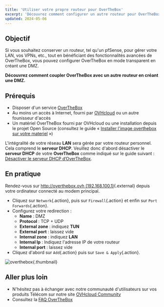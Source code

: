 ```yaml
---
title: 'Utiliser votre propre routeur pour OverTheBox'
excerpt: 'Découvrez comment configurer un autre routeur pour OverTheBox en créant une DMZ'
updated: 2024-05-06
---
```


## Objectif

Si vous souhaitez conserver un routeur, tel qu'un pfSense, pour gérer votre LAN, vos VPNs, etc., tout en bénéficiant des fonctionnalités avancées de OverTheBox, vous pouvez configurer OverTheBox en mode transparent en créant une DMZ.

**Découvrez comment coupler OverTheBox avec un autre routeur en créant une DMZ.**

## Prérequis

- Disposer d'un service [OverTheBox](https://www.ovhtelecom.fr/overthebox/)
- Au moins un accès à Internet, fourni par [OVHcloud](https://www.ovhtelecom.fr/offre-internet/) ou un autre founisseur d'accès
- Un matériel OverTheBox fourni par OVHcloud ou une installation depuis le projet Open Source (consultez le guide « [Installer l'image overthebox sur votre materiel](/pages/web_cloud/internet/overthebox/advanced_installer_limage_overthebox_sur_votre_materiel) »)

L'intégralité de votre réseau **LAN** sera gérée par votre routeur personnel. Cela comprend le **serveur DHCP**. Veuillez donc d'abord désactiver le **serveur DHCP** de votre **OverTheBox** comme indiqué sur le guide suivant : [Désactiver le serveur DHCP d’OverTheBox](/pages/web_cloud/internet/overthebox/middle_desactiver_le_serveur_dhcp_doverthebox).

## En pratique

Rendez-vous sur [http://overthebox.ovh (192.168.100.1)](http://overthebox.ovh){.external} depuis votre ordinateur connecté au modem principal.

- Cliquez sur `Network`{.action}, puis sur `Firewall`{.action} et enfin sur `Port Forwards`{.action}.
- Configurez votre redirection :
    - **Name** : DMZ
    - **Protocol** : TCP + UDP
    - **External zone** : indiquez **TUN**
    - **External port** : laissez vide
    - **Internal zone** : indiquez **LAN**
    - **Internal Ip** : Indiquez l'adresse IP de votre routeur
    - **Internal port** : laissez vide
- Cliquez d'abord sur `Add`{.action} puis sur `Save & Apply`{.action}.

![overthebox](images/4433.png){.thumbnail}

## Aller plus loin

- N'hésitez pas à échanger avec notre communauté d'utilisateurs sur vos produits Télécom sur notre site [OVHcloud Community](https://community.ovh.com/c/telecom)
- Consultez la [FAQ OverTheBox](/pages/web_cloud/internet/overthebox/install_faq)